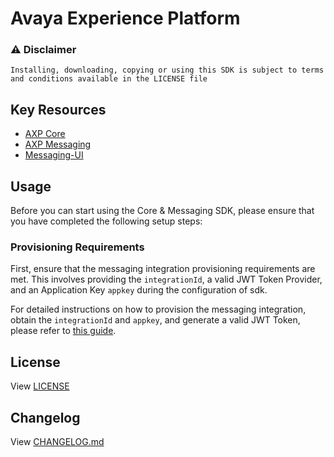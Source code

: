 # Avaya Experience Platform 

### :warning: Disclaimer

    Installing, downloading, copying or using this SDK is subject to terms and conditions available in the LICENSE file

## Key Resources
- [AXP Core](./core.md)
- [AXP Messaging](./messaging.md)
- [Messaging-UI](./messaging-ui.md)

## Usage

Before you can start using the Core & Messaging SDK, please ensure that you have completed the following setup steps:

### Provisioning Requirements

First, ensure that the messaging integration provisioning requirements are met. This involves providing the `integrationId`, a valid JWT Token Provider, and an Application Key `appkey` during the configuration of sdk. 

For detailed instructions on how to provision the messaging integration, obtain the `integrationId` and `appkey`, and generate a valid JWT Token, please refer to [this guide](https://developers.avayacloud.com/avaya-experience-platform/docs/overview#provisioning-an-integration).

## License

View [LICENSE](./LICENSE)


## Changelog

View [CHANGELOG.md](./CHANGELOG.md)